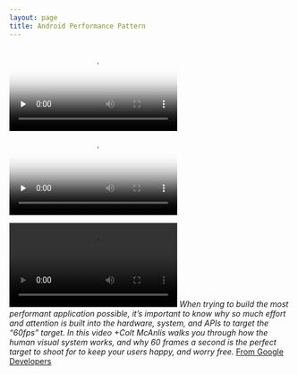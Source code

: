```yaml
---
layout: page
title: Android Performance Pattern
---
```


<video id="video" controls="" preload="none" poster="http://media.w3.org/2010/05/sintel/poster.png">
      <source id="mp4" src="http://media.w3.org/2010/05/sintel/trailer.mp4" type="video/mp4">
      <source id="webm" src="http://media.w3.org/2010/05/sintel/trailer.webm" type="video/webm">
      <source id="ogv" src="http://media.w3.org/2010/05/sintel/trailer.ogv" type="video/ogg">
      <p>Your user agent does not support the HTML5 Video element.</p>
    </video>

<video id="video" controls="" preload="none" poster="http://media.w3.org/2010/05/sintel/poster.png">
      <source id="mp4" src="/assets/app_why60fps.mp4" type="video/mp4">
      <p>Your user agent does not support the HTML5 Video element.</p>
    </video>

![Android Performance Patterns: Why 60fps?](/assets/app_why60fps.mp4)
*When trying to build the most performant application possible, it’s important to know why so much effort and attention is built into the hardware, system, and APIs to target the “60fps” target. In this video +Colt McAnlis walks you through how the human visual system works, and why 60 frames a second is the perfect target to shoot for to keep your users happy, and worry free.*
[From Google Developers](https://www.youtube.com/watch?v=CaMTIgxCSqU)

